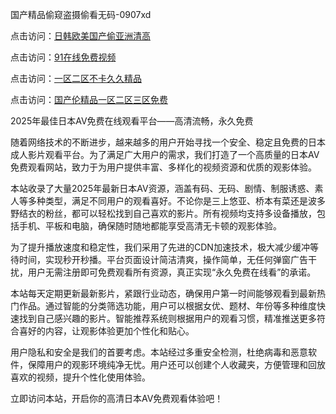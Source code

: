 国产精品偷窥盗摄偷看无码-0907xd

点击访问：<a href="https://heiliao2dmwwy.pages.dev/">日韩欧美国产偷亚洲清高</a>

点击访问：<a href="https://heiliaowt0d7p.pages.dev/">91在线免费视频</a>

点击访问：<a href="https://heiliaoxqkkct.pages.dev/">一区二区不卡久久精品</a>

点击访问：<a href="https://heiliaozj3tjd.pages.dev/">国产伦精品一区二区三区免费</a>

2025年最佳日本AV免费在线观看平台——高清流畅，永久免费

随着网络技术的不断进步，越来越多的用户开始寻找一个安全、稳定且免费的日本成人影片观看平台。为了满足广大用户的需求，我们打造了一个高质量的日本AV免费观看网站，致力于为用户提供丰富、多样化的视频资源和优质的观影体验。

本站收录了大量2025年最新日本AV资源，涵盖有码、无码、剧情、制服诱惑、素人等多种类型，满足不同用户的观看喜好。不论你是三上悠亚、桥本有菜还是波多野结衣的粉丝，都可以轻松找到自己喜欢的影片。所有视频均支持多设备播放，包括手机、平板和电脑，确保随时随地都能享受高清无卡顿的观影体验。

为了提升播放速度和稳定性，我们采用了先进的CDN加速技术，极大减少缓冲等待时间，实现秒开秒播。平台页面设计简洁清爽，操作简单，无任何弹窗广告干扰，用户无需注册即可免费观看所有资源，真正实现“永久免费在线看”的承诺。

本站每天定期更新最新影片，紧跟行业动态，确保用户第一时间能够观看到最新热门作品。通过智能的分类筛选功能，用户可以根据女优、题材、年份等多种维度快速找到自己感兴趣的影片。智能推荐系统则根据用户的观看习惯，精准推送更多符合喜好的内容，让观影体验更加个性化和贴心。

用户隐私和安全是我们的首要考虑。本站经过多重安全检测，杜绝病毒和恶意软件，保障用户的观影环境纯净无忧。用户还可以创建个人收藏夹，方便管理和回放喜欢的视频，提升个性化使用体验。

立即访问本站，开启你的高清日本AV免费观看体验吧！

<span style="display:none;">[Canonical link]( https://github.com/duan287/85216 ）</span>
